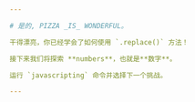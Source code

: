```yaml
---

# 是的, PIZZA _IS_ WONDERFUL。

干得漂亮，你已经学会了如何使用 `.replace()` 方法！

接下来我们将探索 **numbers**，也就是**数字**。

运行 `javascripting` 命令并选择下一个挑战。

---
```

